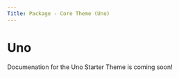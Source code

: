 ```yaml
---
Title: Package - Core Theme (Uno)
---
```


# Uno
Documenation for the Uno Starter Theme is coming soon!